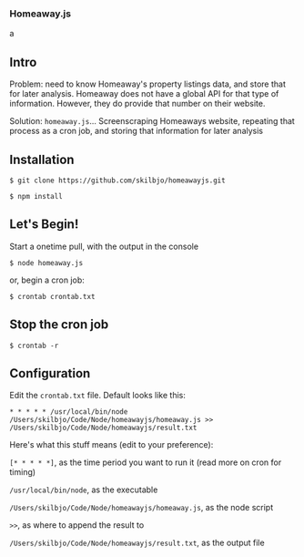 ### Homeaway.js
a
## Intro

Problem: need to know Homeaway's property listings data, and store that for later analysis. Homeaway does not have a global API for that type of information. However, they do provide that number on their website.

Solution: `homeaway.js`... Screenscraping Homeaways website, repeating that process as a cron job, and storing that information for later analysis

## Installation

`$ git clone https://github.com/skilbjo/homeawayjs.git`

`$ npm install`

## Let's Begin!

Start a onetime pull, with the output in the console

`$ node homeaway.js`

or, begin a cron job:

`$ crontab crontab.txt`

## Stop the cron job

`$ crontab -r`


## Configuration

Edit the `crontab.txt` file. Default looks like this:

`* * * * * /usr/local/bin/node /Users/skilbjo/Code/Node/homeawayjs/homeaway.js >> /Users/skilbjo/Code/Node/homeawayjs/result.txt`

Here's what this stuff means (edit to your preference):

`[* * * * *]`, as the time period you want to run it (read more on cron for timing)

`/usr/local/bin/node`, as the executable

`/Users/skilbjo/Code/Node/homeawayjs/homeaway.js`, as the node script

`>>`, as where to append the result to

`/Users/skilbjo/Code/Node/homeawayjs/result.txt`, as the output file

